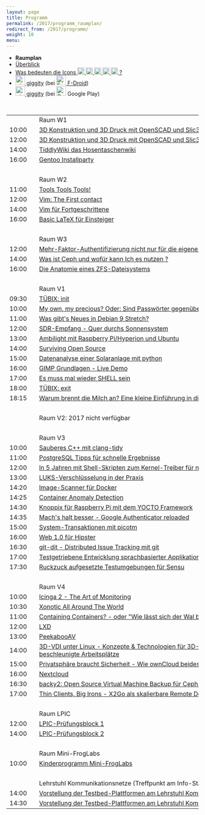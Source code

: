 ```yaml
---
layout: page
title: Programm
permalink: /2017/programm_raumplan/
redirect_from: /2017/programm/
weight: 10
menu:
---
```


* <span style="font-weight: bold;">Raumplan&nbsp;&nbsp;&nbsp;&nbsp;</span>
* <a href="../programm_auf_einen_blick/">Überblick</a>&nbsp;&nbsp;&nbsp;&nbsp;
* <a href="../programm_was_bedeuten_die_icons">Was bedeuten die Icons <img height="18" width="18" src="../../images/workshop.svg"> <img height="18" width="18" src="../../images/talk.svg"> <img height="18" width="18" src="../../images/talk2.svg"> <img height="18" width="18" src="../../images/lightning.svg"> <img height="18" width="18" src="../../images/lpic.svg"> ?</a>
* <a href="https://f-droid.org/repository/browse/?fdid=net.gaast.giggity" target="_blank"><img height="25" src="../../images/giggity.png" alt="giggity-Logo" title="giggity-Logo" />&nbsp;giggity</a> (bei
<a href="https://f-droid.org/" target="_blank"><img height="25" src="../../images/fdroid.png" alt="F-Droid-Logo" title="F-Droid-Logo" />&nbsp;F-Droid</a>)
* <a href="https://play.google.com/store/apps/details?id=net.gaast.giggity" target="_blank"><img height="25" src="../../images/giggity.png" alt="giggity-Logo" title="giggity-Logo" />&nbsp;giggity</a> (bei
<img height="25" src="../../images/googleplay.png" alt="Google-Play-Logo" title="Google-Play-Logo" />&nbsp;Google Play)

<br/>

<table>
<tr><td></td><td></td><td>Raum W1</td></tr>
<tr><td>10:00</td><td><a class="work"></a></td><td><a href="../programm/klaus-knopper-3d-konstruktion-und-3d-druck-mit-openscad-und-slic3r">3D&nbsp;Konstruktion&nbsp;und&nbsp;3D&nbsp;Druck&nbsp;mit&nbsp;OpenSCAD&nbsp;und&nbsp;Slic3r</a></td><td>Klaus&nbsp;Knopper</td></tr>
<tr><td>12:00</td><td><a class="work"></a></td><td><a href="../programm/klaus-knopper-3d-konstruktion-und-3d-druck-mit-openscad-und-slic3r-fuer-fortgeschrittene">3D&nbsp;Konstruktion&nbsp;und&nbsp;3D&nbsp;Druck&nbsp;mit&nbsp;OpenSCAD&nbsp;und&nbsp;Slic3r&nbsp;für&nbsp;Fortgeschrittene</a></td><td>Klaus&nbsp;Knopper</td></tr>
<tr><td>14:00</td><td><a class="work"></a></td><td><a href="../programm/matthias-windrich-tiddlywiki-das-hosentaschenwiki">TiddlyWiki&nbsp;das&nbsp;Hosentaschenwiki</a></td><td>Matthias&nbsp;Windrich</td></tr>
<tr><td>16:00</td><td><a class="work"></a></td><td><a href="../programm/mark-schmidt-gentoo-installparty">Gentoo&nbsp;Installparty</a></td><td>Mark&nbsp;Schmidt</td></tr>
<tr><td>&nbsp;</td></tr>
<tr><td></td><td></td><td>Raum W2</td></tr>
<tr><td>11:00</td><td><a class="talk"></a></td><td><a href="../programm/sven-guckes-tools-tools-tools">Tools&nbsp;Tools&nbsp;Tools!</a></td><td>Sven&nbsp;Guckes</td></tr>
<tr><td>12:00</td><td><a class="work"></a></td><td><a href="../programm/philipp-kammerer-vim-the-first-contact">Vim:&nbsp;The&nbsp;First&nbsp;contact</a></td><td>Philipp&nbsp;Kammerer</td></tr>
<tr><td>14:00</td><td><a class="work"></a></td><td><a href="../programm/sven-guckes-vim-fuer-fortgeschrittene">Vim&nbsp;für&nbsp;Fortgeschrittene</a></td><td>Sven&nbsp;Guckes</td></tr>
<tr><td>16:00</td><td><a class="work"></a></td><td><a href="../programm/philipp-kammerer-basic-latex-fuer-einsteiger">Basic&nbsp;LaTeX&nbsp;für&nbsp;Einsteiger</a></td><td>Philipp&nbsp;Kammerer</td></tr>
<tr><td>&nbsp;</td></tr>
<tr><td></td><td></td><td>Raum W3</td></tr>
<tr><td>12:00</td><td><a class="work"></a></td><td><a href="../programm/cornelius-koelbel-mehr-faktor-authentifizierung-nicht-nur-fuer-die-eigene-cloud">Mehr-Faktor-Authentifizierung&nbsp;nicht&nbsp;nur&nbsp;für&nbsp;die&nbsp;eigene&nbsp;Cloud</a></td><td>Cornelius&nbsp;Kölbel</td></tr>
<tr><td>14:00</td><td><a class="work"></a></td><td><a href="../programm/sven-rath-was-ist-ceph-und-wofuer-kann-ich-es-nutzen">Was&nbsp;ist&nbsp;Ceph&nbsp;und&nbsp;wofür&nbsp;kann&nbsp;Ich&nbsp;es&nbsp;nutzen&nbsp;?</a></td><td>Sven&nbsp;Rath</td></tr>
<tr><td>16:00</td><td><a class="work"></a></td><td><a href="../programm/daniel-kobras-die-anatomie-eines-zfs-dateisystems">Die&nbsp;Anatomie&nbsp;eines&nbsp;ZFS-Dateisystems</a></td><td>Daniel&nbsp;Kobras</td></tr>
<tr><td>&nbsp;</td></tr>
<tr><td></td><td></td><td>Raum V1</td></tr>
<tr><td>09:30</td><td><a class="talk2"></a></td><td><a href="../programm/tuebix-init">TÜBIX: init</a></td><td>TÜBIX&nbsp;Orga-Team</td></tr>
<tr><td>10:00</td><td><a class="talk"></a></td><td><a href="../programm/dominik-brodowski-my-own-my-precious-oder-sind-passwoerter-gegenueber-strafverfolgern-geheim">My&nbsp;own,&nbsp;my&nbsp;precious?&nbsp;Oder:&nbsp;Sind&nbsp;Passwörter&nbsp;gegenüber&nbsp;Strafverfolgern&nbsp;geheim?</a></td><td>Dominik&nbsp;Brodowski</td></tr>
<tr><td>11:00</td><td><a class="talk"></a></td><td><a href="../programm/axel-beckert-was-gibts-neues-in-debian-9-stretch">Was&nbsp;gibt's&nbsp;Neues&nbsp;in&nbsp;Debian&nbsp;9&nbsp;Stretch?</a></td><td>Axel&nbsp;Beckert</td></tr>
<tr><td>12:00</td><td><a class="talk"></a></td><td><a href="../programm/mario-lorenz-sdr-empfang-quer-durchs-sonnensystem">SDR-Empfang&nbsp;-&nbsp;Quer&nbsp;durchs&nbsp;Sonnensystem</a></td><td>Mario&nbsp;Lorenz</td></tr>
<tr><td>13:00</td><td><a class="talk"></a></td><td><a href="../programm/christian-rost-ambilight-mit-raspberry-pi-hyperion-und-ubuntu">Ambilight&nbsp;mit&nbsp;Raspberry&nbsp;Pi/Hyperion&nbsp;und&nbsp;Ubuntu</a></td><td>Christian&nbsp;Rost</td></tr>
<tr><td>14:00</td><td><a class="talk"></a></td><td><a href="../programm/christian-brauner-surviving-open-source">Surviving&nbsp;Open&nbsp;Source</a></td><td>Christian&nbsp;Brauner</td></tr>
<tr><td>15:00</td><td><a class="talk"></a></td><td><a href="../programm/olaf-flebbe-datenanalyse-einer-solaranlage-mit-python">Datenanalyse&nbsp;einer&nbsp;Solaranlage&nbsp;mit&nbsp;python</a></td><td>Olaf&nbsp;Flebbe</td></tr>
<tr><td>16:00</td><td><a class="talk"></a></td><td><a href="../programm/michael-roppel-gimp-grundlagen-live-demo">GIMP&nbsp;Grundlagen&nbsp;-&nbsp;Live&nbsp;Demo</a></td><td>Michael&nbsp;Roppel</td></tr>
<tr><td>17:00</td><td><a class="talk"></a></td><td><a href="../programm/harald-koenig-es-muss-mal-wieder-shell-sein">Es&nbsp;muss&nbsp;mal&nbsp;wieder&nbsp;SHELL&nbsp;sein</a></td><td>Harald&nbsp;König</td></tr>
<tr><td>18:00</td><td><a class="talk2"></a></td><td><a href="../programm/tuebix-exit">TÜBIX: exit</a></td><td>TÜBIX&nbsp;Orga-Team</td></tr>
<tr><td>18:15</td><td><a class="talk"></a></td><td><a href="../programm/gerik-huland-tagesabschluss-warum-brennt-die-milch-an">Warum&nbsp;brennt&nbsp;die&nbsp;Milch&nbsp;an?&nbsp;Eine&nbsp;kleine&nbsp;Einführung&nbsp;in&nbsp;die&nbsp;Physik&nbsp;des&nbsp;Kochens</a></td><td>Gerik&nbsp;Huland</td></tr>
<tr><td>&nbsp;</td></tr>
<tr><td></td><td></td><td>Raum V2: 2017 nicht verfügbar</td></tr>
<tr><td>&nbsp;</td></tr>
<tr><td></td><td></td><td>Raum V3</td></tr>
<tr><td>10:00</td><td><a class="talk"></a></td><td><a href="../programm/peter-hrenka-sauberes-c++-mit-clang-tidy">Sauberes&nbsp;C++&nbsp;mit&nbsp;clang-tidy</a></td><td>Peter&nbsp;Hrenka</td></tr>
<tr><td>11:00</td><td><a class="talk"></a></td><td><a href="../programm/stefan-tzeggai-postgresql-tipps-fuer-schnelle-ergebnisse">PostgreSQL&nbsp;Tipps&nbsp;für&nbsp;schnelle&nbsp;Ergebnisse</a></td><td>Stefan&nbsp;Tzeggai</td></tr>
<tr><td>12:00</td><td><a class="talk"></a></td><td><a href="../programm/harald-koenig-in-5-jahren-mit-shell-skripten-zum-kernel-treiber-fuer-neue-hw">In&nbsp;5&nbsp;Jahren&nbsp;mit&nbsp;Shell-Skripten&nbsp;zum&nbsp;Kernel-Treiber&nbsp;für&nbsp;neue&nbsp;HW</a></td><td>Harald&nbsp;König</td></tr>
<tr><td>13:00</td><td><a class="talk"></a></td><td><a href="../programm/johannes-schirm-luks-verschluesselung-in-der-praxis">LUKS-Verschlüsselung&nbsp;in&nbsp;der&nbsp;Praxis</a></td><td>Johannes&nbsp;Schirm</td></tr>
<tr><td>14:20</td><td><a class="light"></a></td><td><a href="../programm/josef-plendl-image-scanner-fuer-docker">Image-Scanner&nbsp;für&nbsp;Docker</a></td><td>Josef&nbsp;Plendl</td></tr>
<tr><td>14:25</td><td><a class="light"></a></td><td><a href="../programm/stefan-jakoby-container-anomaly-detection">Container&nbsp;Anomaly&nbsp;Detection</a></td><td>Stefan&nbsp;Jakoby</td></tr>
<tr><td>14:30</td><td><a class="light"></a></td><td><a href="../programm/klaus-knopper-knoppix-fuer-raspberry-pi-mit-dem-yocto-framework">Knoppix&nbsp;für&nbsp;Raspberry&nbsp;Pi&nbsp;mit&nbsp;dem&nbsp;YOCTO&nbsp;Framework</a></td><td>Klaus&nbsp;Knopper</td></tr>
<tr><td>14:35</td><td><a class="light"></a></td><td><a href="../programm/cornelius-koelbel-mach's-halt-besser-google-authenticator-reloaded">Mach's&nbsp;halt&nbsp;besser&nbsp;-&nbsp;Google&nbsp;Authenticator&nbsp;reloaded</a></td><td>Cornelius&nbsp;Kölbel</td></tr>
<tr><td>15:00</td><td><a class="talk"></a></td><td><a href="../programm/thomas-zimmermann-system-transaktionen-mit-picotm">System-Transaktionen&nbsp;mit&nbsp;picotm</a></td><td>Thomas&nbsp;Zimmermann</td></tr>
<tr><td>16:00</td><td><a class="talk"></a></td><td><a href="../programm/justin-humm-web-1.0-fuer-hipster">Web&nbsp;1.0&nbsp;für&nbsp;Hipster</a></td><td>Justin&nbsp;Humm</td></tr>
<tr><td>16:30</td><td><a class="talk"></a></td><td><a href="../programm/matthias-beyer-julian-ganz-git-dit-distributed-issue-tracking-mit-git">git-dit&nbsp;-&nbsp;Distributed&nbsp;Issue&nbsp;Tracking&nbsp;mit&nbsp;git</a></td><td>Matthias&nbsp;Beyer,&nbsp;Julian&nbsp;Ganz</td></tr>
<tr><td>17:00</td><td><a class="talk"></a></td><td><a href="../programm/raphael-groner-testgetriebene-entwicklung-sprachbasierter-applikationen">Testgetriebene&nbsp;Entwicklung&nbsp;sprachbasierter&nbsp;Applikationen</a></td><td>Raphael&nbsp;Groner</td></tr>
<tr><td>17:30</td><td><a class="talk"></a></td><td><a href="../programm/andre-niemann-ruckzuck-aufgesetzte-testumgebungen-fuer-sensu">Ruckzuck&nbsp;aufgesetzte&nbsp;Testumgebungen&nbsp;für&nbsp;Sensu</a></td><td>André&nbsp;Niemann</td></tr>
<tr><td>&nbsp;</td></tr>
<tr><td></td><td></td><td>Raum V4</td></tr>
<tr><td>10:00</td><td><a class="talk"></a></td><td><a href="../programm/stephan-tesch-icinga-2-the-art-of-monitoring">Icinga&nbsp;2&nbsp;-&nbsp;The&nbsp;Art&nbsp;of&nbsp;Monitoring</a></td><td>Stephan&nbsp;Tesch</td></tr>
<tr><td>10:30</td><td><a class="talk"></a></td><td><a href="../programm/adrian-reber-xonotic-all-around-the-world">Xonotic&nbsp;All&nbsp;Around&nbsp;The&nbsp;World</a></td><td>Adrian&nbsp;Reber</td></tr>
<tr><td>11:00</td><td><a class="talk"></a></td><td><a href="../programm/holger-gantikow-containing-containers-oder-wie-laesst-sich-der-wal-baendigen">Containing&nbsp;Containers?&nbsp;-&nbsp;oder&nbsp;"Wie&nbsp;lässt&nbsp;sich&nbsp;der&nbsp;Wal&nbsp;bändigen?"</a></td><td>Holger&nbsp;Gantikow</td></tr>
<tr><td>12:00</td><td><a class="talk"></a></td><td><a href="../programm/christian-brauner-lxd">LXD</a></td><td>Christian&nbsp;Brauner</td></tr>
<tr><td>13:00</td><td><a class="talk"></a></td><td><a href="../programm/felix-bauer-peekabooav">PeekabooAV</a></td><td>Felix&nbsp;Bauer</td></tr>
<tr><td>14:00</td><td><a class="talk"></a></td><td><a href="../programm/holger-gantikow-3d-vdi-unter-linux-konzepte-&-technologien-fuer-3d-beschleunigte-arbeitsplaetze">3D-VDI&nbsp;unter&nbsp;Linux&nbsp;-&nbsp;Konzepte&nbsp;&&nbsp;Technologien&nbsp;für&nbsp;3D-beschleunigte&nbsp;Arbeitsplätze</a></td><td>Holger&nbsp;Gantikow</td></tr>
<tr><td>15:00</td><td><a class="talk"></a></td><td><a href="../programm/stefan-kremer-privatsphaere-braucht-sicherheit-wie-owncloud-beides-ermoeglicht">Privatsphäre&nbsp;braucht&nbsp;Sicherheit&nbsp;-&nbsp;Wie&nbsp;ownCloud&nbsp;beides&nbsp;ermöglicht</a></td><td>Stefan&nbsp;Kremer</td></tr>
<tr><td>16:00</td><td><a class="talk"></a></td><td><a href="../programm/vinzenz-rosenkranz-nextcloud">Nextcloud</a></td><td>Vinzenz&nbsp;Rosenkranz</td></tr>
<tr><td>16:30</td><td><a class="talk"></a></td><td><a href="../programm/daniel-kraft-backy2-open-source-virtual-machine-backup-fuer-ceph-und-lvm">backy2:&nbsp;Open&nbsp;Source&nbsp;Virtual&nbsp;Machine&nbsp;Backup&nbsp;für&nbsp;Ceph&nbsp;und&nbsp;LVM</a></td><td>Daniel&nbsp;Kraft</td></tr>
<tr><td>17:00</td><td><a class="talk"></a></td><td><a href="../programm/stefan-baur-thin-clients-big-irons-x2go-als-skalierbare-remote-desktop-loesung">Thin&nbsp;Clients,&nbsp;Big&nbsp;Irons&nbsp;-&nbsp;X2Go&nbsp;als&nbsp;skalierbare&nbsp;Remote&nbsp;Desktop-Lösung</a></td><td>Stefan&nbsp;Baur</td></tr>
<tr><td>&nbsp;</td></tr>
<tr><td></td><td></td><td>Raum LPIC</td></tr>
<tr><td>12:00</td><td><a class="lpic"></a></td><td><a href="../../lpic">LPIC-Prüfungsblock&nbsp;1</a></td><td>Dimitrios&nbsp;Bogiatzoules</td></tr>
<tr><td>14:00</td><td><a class="lpic"></a></td><td><a href="../../lpic">LPIC-Prüfungsblock&nbsp;2</a></td><td>Dimitrios&nbsp;Bogiatzoules</td></tr>
<tr><td>&nbsp;</td></tr>
<tr><td></td><td></td><td>Raum Mini-FrogLabs</td></tr>
<tr><td>10:00</td><td><a class="work"></a></td><td><a href="../../kinder">Kinderprogramm Mini-FrogLabs</a></td><td>Teckids e.V.</td></tr>
<tr><td>&nbsp;</td></tr>
<tr><td></td><td></td><td>Lehrstuhl Kommunikationsnetze (Treffpunkt am Info-Stand)</td></tr>
<tr><td>14:00</td><td><a class="talk"></a></td><td><a href="../programm/mark-schmidt-vorstellung-der-testbed-plattformen-am-lehrstuhl-kommunikationsnetze">Vorstellung&nbsp;der&nbsp;Testbed-Plattformen&nbsp;am&nbsp;Lehrstuhl&nbsp;Kommunikationsnetze</a></td><td>Mark&nbsp;Schmidt</td></tr>
<tr><td>14:30</td><td><a class="talk"></a></td><td><a href="../programm/mark-schmidt-vorstellung-der-testbed-plattformen-am-lehrstuhl-kommunikationsnetze">Vorstellung&nbsp;der&nbsp;Testbed-Plattformen&nbsp;am&nbsp;Lehrstuhl&nbsp;Kommunikationsnetze</a></td><td>Mark&nbsp;Schmidt</td></tr>
</table>
